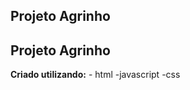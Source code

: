 
## Projeto Agrinho #

## Projeto Agrinho #

**Criado utilizando:**
     - html
     -javascript 
     -css